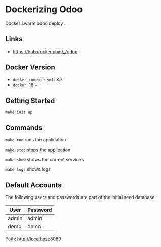 # Dockerizing Odoo

Docker swarm odoo deploy .

## Links

- https://hub.docker.com/_/odoo

## Docker Version

- `docker-compose.yml`: 3.7
- `docker`: 18.+

## Getting Started

```
make init up
```

## Commands

`make run` runs the application

`make stop` stops the application

`make show` shows the current services

`make logs` shows logs

## Default Accounts

The following users and passwords are part of the initial seed database:

|User|Password|
|-|-|
|admin|admin|
|demo|demo|

Path: [http://localhost:8069](http://localhost:8069)
